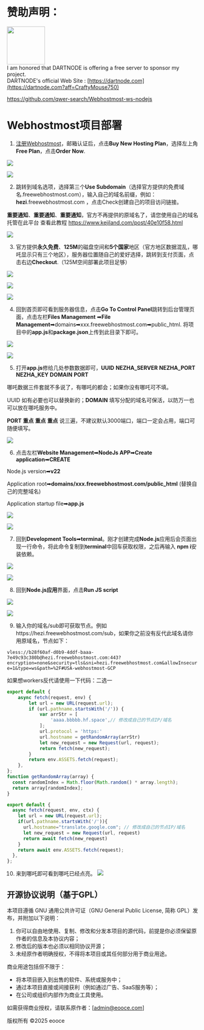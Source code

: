 # 赞助声明：

<a href="https://dartnode.com?aff=CraftyMouse750" target="_blank"><img src="https://status.dartnode.com/upload/logo1.png" width="100px"></a><br>
I am honored that DARTNODE is offering a free server to sponsor my project.<br>
DARTNODE's official Web Site : [https://dartnode.com](https://dartnode.com?aff=CraftyMouse750)

https://github.com/qwer-search/Webhostmost-ws-nodejs

# Webhostmost项目部署

1. [注册Webhostmost](https://client.webhostmost.com/register.php)，邮箱认证后，点击**Buy New Hosting Plan**，选择左上角**Free Plan**，点击**Order Now**.

![](https://images.2024921.xyz/images/202502081754083.png)

![](https://images.2024921.xyz/images/202502081755841.png)

2. 跳转到域名选项，选择第三个**Use Subdomain**（选择官方提供的免费域名.freewebhostmost.com），输入自己的域名前缀，例如：**hezi**.freewebhostmost.com ，点击Check创建自己的项目访问链接。

**重要通知**、**重要通知**、**重要通知**，官方不再提供的原域名了，请您使用自己的域名托管在此平台 查看此教程 https://www.kejiland.com/post/40e10f58.html

![](https://images.2024921.xyz/images/202502081755392.png)

3. 官方提供**永久免费**、**125M**的磁盘空间和**5个国家**地区（官方地区数据混乱，哪吒显示只有三个地区），服务器位置随自己的爱好选择，跳转到支付页面，点击右边**Checkout**.（125M空间部署此项目足够）

![](https://images.2024921.xyz/images/202502081755458.png)

![](https://images.2024921.xyz/images/202502081756515.png)

![](https://images.2024921.xyz/images/202502081756219.png)

4. 回到首页即可看到服务器信息，点击**Go To Control Panel**跳转到后台管理页面，点击左栏**Files Management** ➡**File Management**➡domains➡xxx.freewebhostmost.com➡public_html.   将项目中的**app.js**和**package.json**上传到此目录下即可。

![](https://images.2024921.xyz/images/202502081756696.png)

![](https://images.2024921.xyz/images/202502081757025.png)

5. 打开**app.js**修给几处参数数据即可，**UUID** **NEZHA_SERVER** **NEZHA_PORT** **NEZHA_KEY** **DOMAIN**  **PORT**

哪吒数据三件套就不多说了，有哪吒的都会；如果你没有哪吒可不填。

UUID 如有必要也可以替换新的；**DOMAIN**  填写分配的域名可保活，以防万一也可以放在哪吒服务中。

**PORT**  **重点** **重点** **重点** 说三遍，不建议默认3000端口，端口一定会占用，端口可随便填写。

![](https://images.2024921.xyz/images/202502081757775.png)

6. 点击左栏**Website Management**➡**NodeJs APP**➡**Create application**➡**CREATE**

Node.js version➡**v22**

Application root➡**domains/xxx.freewebhostmost.com/public_html**  (替换自己的完整域名)

Application startup file➡**app.js**

![](https://images.2024921.xyz/images/202502081757659.png)

![](https://images.2024921.xyz/images/202502121229848.png)

7. 回到**Development Tools**➡**terminal**。刚才创建完成**Node.js**应用后会页面出现一行命令，将此命令复制到**terminal**中回车获取权限，之后再输入 **npm i**安装依赖。

![](https://images.2024921.xyz/images/202502121427797.png)

![](https://images.2024921.xyz/images/202502081758377.png)

8. 回到**Node.js应用**界面，点击**Run JS script**

![](https://images.2024921.xyz/images/202502081759797.png)

![](https://images.2024921.xyz/images/202502081759188.png)

9. 输入你的域名/sub即可获取节点。例如https://hezi.freewebhostmost.com/sub，如果你之前没有反代此域名请你用原域名，节点如下：

`vless://b28f60af-d0b9-4ddf-baaa-7e49c93c380b@hezi.freewebhostmost.com:443?encryption=none&security=tls&sni=hezi.freewebhostmost.com&allowInsecure=1&type=ws&path=%2F#USA-webhostmost-GCP`


如果想workers反代请使用一下代码：二选一

```js
export default {
    async fetch(request, env) {
        let url = new URL(request.url);
        if (url.pathname.startsWith('/')) {
            var arrStr = [
                'aaaa.bbbbb.hf.space',// 修改成自己的节点IP/域名
            ];
            url.protocol = 'https:'
            url.hostname = getRandomArray(arrStr)
            let new_request = new Request(url, request);
            return fetch(new_request);
        }
        return env.ASSETS.fetch(request);
    },
};
function getRandomArray(array) {
  const randomIndex = Math.floor(Math.random() * array.length);
  return array[randomIndex];
}
```


```js
export default {
  async fetch(request, env, ctx) {
    let url = new URL(request.url);
    if(url.pathname.startsWith('/')){
      url.hostname="translate.google.com"; // 修改成自己的节点IP/域名
      let new_request = new Request(url, request)
      return await fetch(new_request)
    }
    return await env.ASSETS.fetch(request);
  },
};
```

10. 来到哪吒即可看到哪吒已经点亮。
![](https://images.2024921.xyz/images/202502081804188.png)

## 开源协议说明（基于GPL）

本项目遵循 GNU 通用公共许可证（GNU General Public License, 简称 GPL）发布，并附加以下说明：

1. 你可以自由地使用、复制、修改和分发本项目的源代码，前提是你必须保留原作者的信息及本协议内容；
2. 修改后的版本也必须以相同协议开源；
3. 未经原作者明确授权，不得将本项目或其任何部分用于商业用途。

商业用途包括但不限于：
- 将本项目嵌入到出售的软件、系统或服务中；
- 通过本项目直接或间接获利（例如通过广告、SaaS服务等）；
- 在公司或组织内部作为商业工具使用。

如需获得商业授权，请联系原作者：[admin@eooce.com]

版权所有 ©2025  eooce

